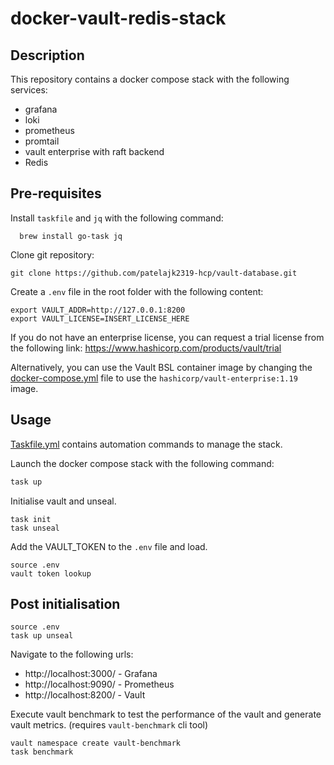 # docker-vault-redis-stack

## Description
This repository contains a docker compose stack with the following services:
- grafana
- loki
- prometheus
- promtail
- vault enterprise with raft backend
- Redis

## Pre-requisites
Install `taskfile` and `jq` with the following command:
```shell
  brew install go-task jq
```

Clone git repository:
```shell
git clone https://github.com/patelajk2319-hcp/vault-database.git
```

Create a `.env` file in the root folder with the following content:
```shell
export VAULT_ADDR=http://127.0.0.1:8200
export VAULT_LICENSE=INSERT_LICENSE_HERE
```

If you do not have an enterprise license, you can request a trial license from the following link:
https://www.hashicorp.com/products/vault/trial

Alternatively, you can use the Vault BSL container image by changing the [docker-compose.yml](docker-compose.yml) file to use the `hashicorp/vault-enterprise:1.19` image.

## Usage
[Taskfile.yml](Taskfile.yml) contains automation commands to manage the stack.

Launch the docker compose stack with the following command:
```bash
task up
```

Initialise vault and unseal.
```shell
task init
task unseal
```

Add the VAULT_TOKEN to the `.env` file and load.
```shell
source .env
vault token lookup
```

## Post initialisation
```shell
source .env
task up unseal
```

Navigate to the following urls:
- http://localhost:3000/ - Grafana
- http://localhost:9090/ - Prometheus
- http://localhost:8200/ - Vault

Execute vault benchmark to test the performance of the vault and generate vault metrics.
(requires `vault-benchmark` cli tool)
```shell
vault namespace create vault-benchmark
task benchmark
```